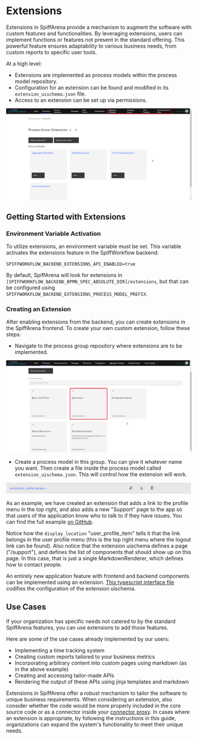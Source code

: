 # Extensions

Extensions in SpiffArena provide a mechanism to augment the software with custom features and functionalities.
By leveraging extensions, users can implement functions or features not present in the standard offering.
This powerful feature ensures adaptability to various business needs, from custom reports to specific user tools.

At a high level:

- Extensions are implemented as process models within the process model repository.
- Configuration for an extension can be found and modified in its `extension_uischema.json` file.
- Access to an extension can be set up via permissions.

![Extensions](images/Extensions_dashboard.png)

## Getting Started with Extensions

### Environment Variable Activation

To utilize extensions, an environment variable must be set.
This variable activates the extensions feature in the SpiffWorkflow backend:

    SPIFFWORKFLOW_BACKEND_EXTENSIONS_API_ENABLED=true

By default, SpiffArena will look for extensions in `[SPIFFWORKFLOW_BACKEND_BPMN_SPEC_ABSOLUTE_DIR]/extensions`, but that can be configured using `SPIFFWORKFLOW_BACKEND_EXTENSIONS_PROCESS_MODEL_PREFIX`.

### Creating an Extension

After enabling extensions from the backend, you can create extensions in the SpiffArena frontend.
To create your own custom extension, follow these steps:

- Navigate to the process group repository where extensions are to be implemented.

![Extension Process Group](images/Extension1.png)

- Create a process model in this group. You can give it whatever name you want. Then create a file inside the process model called `extension_uischema.json`. This will control how the extension will work.

![Extension](images/Extension_UI_schema.png)

As an example, we have created an extension that adds a link to the profile menu in the top right, and also adds a new "Support" page to the app so that users of the application know who to talk to if they have issues.
You can find the full example [on GitHub](https://github.com/sartography/sample-process-models/tree/sample-models-1/extensions/support).

Notice how the `display_location` "user_profile_item" tells it that the link belongs in the user profile menu (this is the top right menu where the logout link can be found).
Also notice that the extension uischema defines a page ("/support"), and defines the list of components that should show up on this page.
In this case, that is just a single MarkdownRenderer, which defines how to contact people.

An entirely new application feature with frontend and backend components can be implemented using an extension.
[This typescript interface file](https://github.com/sartography/spiff-arena/blob/main/spiffworkflow-frontend/src/extension_ui_schema_interfaces.ts) codifies the configuration of the extension uischema.

## Use Cases

If your organization has specific needs not catered to by the standard SpiffArena features, you can use extensions to add those features.

Here are some of the use cases already implemented by our users:

- Implementing a time tracking system
- Creating custom reports tailored to your business metrics
- Incorporating arbitrary content into custom pages using markdown (as in the above example)
- Creating and accessing tailor-made APIs
- Rendering the output of these APIs using jinja templates and markdown

Extensions in SpiffArena offer a robust mechanism to tailor the software to unique business requirements.
When considering an extension, also consider whether the code would be more properly included in the core source code or as a connector inside your [connector proxy](/dev/connector_proxy.md).
In cases where an extension is appropriate, by following the instructions in this guide, organizations can expand the system's functionality to meet their unique needs.
